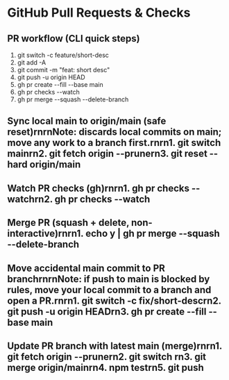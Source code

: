 # GitHub Pull Requests & Checks

## PR workflow (CLI quick steps)

1. git switch -c feature/short-desc
2. git add -A
3. git commit -m "feat: short desc"
4. git push -u origin HEAD
5. gh pr create --fill --base main
6. gh pr checks --watch
7. gh pr merge --squash --delete-branch

## Sync local main to origin/main (safe reset)rnrnNote: discards local commits on main; move any work to a branch first.rnrn1. git switch mainrn2. git fetch origin --prunern3. git reset --hard origin/main

## Watch PR checks (gh)rnrn1. gh pr checks --watchrn2. gh pr checks <number> --watch

## Merge PR (squash + delete, non-interactive)rnrn1. echo y | gh pr merge <number> --squash --delete-branch

## Move accidental main commit to PR branchrnrnNote: if push to main is blocked by rules, move your local commit to a branch and open a PR.rnrn1. git switch -c fix/short-descrn2. git push -u origin HEADrn3. gh pr create --fill --base main

## Update PR branch with latest main (merge)rnrn1. git fetch origin --prunern2. git switch <branch>rn3. git merge origin/mainrn4. npm testrn5. git push

